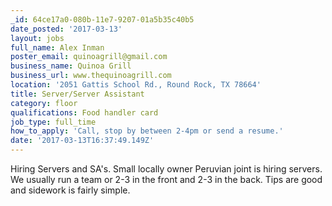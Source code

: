```yaml
---
_id: 64ce17a0-080b-11e7-9207-01a5b35c40b5
date_posted: '2017-03-13'
layout: jobs
full_name: Alex Inman
poster_email: quinoagrill@gmail.com
business_name: Quinoa Grill
business_url: www.thequinoagrill.com
location: '2051 Gattis School Rd., Round Rock, TX 78664'
title: Server/Server Assistant
category: floor
qualifications: Food handler card
job_type: full_time
how_to_apply: 'Call, stop by between 2-4pm or send a resume.'
date: '2017-03-13T16:37:49.149Z'
---
```

Hiring Servers and SA's. Small locally owner Peruvian joint is hiring servers. We usually run a team or 2-3 in the front and 2-3 in the back. Tips are good and sidework is fairly simple.
